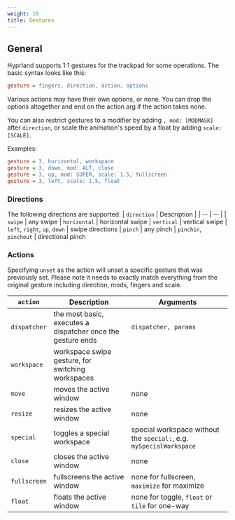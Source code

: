 ```yaml
---
weight: 10
title: Gestures
---
```


## General

Hyprland supports 1:1 gestures for the trackpad for some operations. The basic syntax looks like this:

```ini
gesture = fingers, direction, action, options
```

Various actions may have their own options, or none. You can drop the options altogether and end
on the action arg if the action takes none.

You can also restrict gestures to a modifier by adding `, mod: [MODMASK]` after `direction`,
or scale the animation's speed by a float by adding `scale: [SCALE]`.

Examples:

```ini
gesture = 3, horizontal, workspace
gesture = 3, down, mod: ALT, close
gesture = 3, up, mod: SUPER, scale: 1.5, fullscreen
gesture = 3, left, scale: 1.5, float
```

### Directions

The following directions are supported:
| `direction` | Description |
| -- | -- |
| `swipe` | any swipe
| `horizontal` | horizontal swipe
| `vertical` | vertical swipe
| `left`, `right`, `up`, `down` | swipe directions
| `pinch` | any pinch
| `pinchin`, `pinchout` | directional pinch 



### Actions

Specifying `unset` as the action will unset a specific gesture that was previously set. Please note it needs to exactly match everything
from the original gesture including direction, mods, fingers and scale.

| `action` | Description | Arguments |
| -- | -- | -- |
| `dispatcher` | the most basic, executes a dispatcher once the gesture ends | `dispatcher, params` |
| `workspace` | workspace swipe gesture, for switching workspaces |
| `move` | moves the active window | none |
| `resize` | resizes the active window | none |
| `special` | toggles a special workspace | special workspace without the `special:`, e.g. `mySpecialWorkspace` |
| `close` | closes the active window | none |
| `fullscreen` | fullscreens the active window | none for fullscreen, `maximize` for maximize |
| `float` | floats the active window | none for toggle, `float` or `tile` for one-way | 

